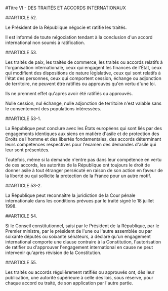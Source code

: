 #Titre VI - DES TRAITÉS ET ACCORDS INTERNATIONAUX

##ARTICLE 52.

Le Président de la République négocie et ratifie les traités. 

Il est informé de toute négociation tendant à la conclusion d'un accord international non soumis à ratification.

##ARTICLE 53.

Les traités de paix, les traités de commerce, les traités ou accords relatifs à l'organisation internationale, ceux qui engagent les finances de l'État, ceux qui modifient des dispositions de nature législative, ceux qui sont relatifs à l'état des personnes, ceux qui comportent cession, échange ou adjonction de territoire, ne peuvent être ratifiés ou approuvés qu'en vertu d'une loi. 

Ils ne prennent effet qu'après avoir été ratifiés ou approuvés. 

Nulle cession, nul échange, nulle adjonction de territoire n'est valable sans le consentement des populations intéressées.

##ARTICLE 53-1.

La République peut conclure avec les États européens qui sont liés par des engagements identiques aux siens en matière d'asile et de protection des Droits de l'homme et des libertés fondamentales, des accords déterminant leurs compétences respectives pour l'examen des demandes d'asile qui leur sont présentées. 

Toutefois, même si la demande n'entre pas dans leur compétence en vertu de ces accords, les autorités de la République ont toujours le droit de donner asile à tout étranger persécuté en raison de son action en faveur de la liberté ou qui sollicite la protection de la France pour un autre motif.

##ARTICLE 53-2.

La République peut reconnaître la juridiction de la Cour pénale internationale dans les conditions prévues par le traité signé le 18 juillet 1998.

##ARTICLE 54.

Si le Conseil constitutionnel, saisi par le Président de la République, par le Premier ministre, par le président de l'une ou l'autre assemblée ou par soixante députés ou soixante sénateurs, a déclaré qu'un engagement international comporte une clause contraire à la Constitution, l'autorisation de ratifier ou d'approuver l'engagement international en cause ne peut intervenir qu'après révision de la Constitution.

##ARTICLE 55.

Les traités ou accords régulièrement ratifiés ou approuvés ont, dès leur publication, une autorité supérieure à celle des lois, sous réserve, pour chaque accord ou traité, de son application par l'autre partie.

